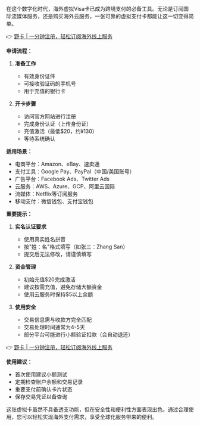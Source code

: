 在这个数字化时代，海外虚拟Visa卡已成为跨境支付的必备工具。无论是订阅国际流媒体服务，还是购买海外云服务，一张可靠的虚拟支付卡都能让这一切变得简单。

👉 [野卡 | 一分钟注册，轻松订阅海外线上服务](https://bit.ly/bewildcard)

**申请流程：**

1. **准备工作**
   - 有效身份证件
   - 可接收验证码的手机号
   - 用于充值的银行卡

2. **开卡步骤**
   - 访问官方网站进行注册
   - 完成身份认证（上传身份证）
   - 充值激活（最低$20，约¥130）
   - 等待系统确认

**适用场景：**

- 电商平台：Amazon、eBay、速卖通
- 支付工具：Google Pay、PayPal（中国/美国账号）
- 广告平台：Facebook Ads、Twitter Ads
- 云服务：AWS、Azure、GCP、阿里云国际
- 流媒体：Netflix等订阅服务
- 移动支付：微信钱包、支付宝钱包

**重要提示：**

1. **实名认证要求**
   - 使用真实姓名拼音
   - 按"姓：名"格式填写（如张三：Zhang San）
   - 提交后无法修改，请谨慎填写

2. **资金管理**
   - 初始充值$20完成激活
   - 建议按需充值，避免存储大额资金
   - 使用云服务时保持$5以上余额

3. **使用安全**
   - 交易信息需与收款方完全匹配
   - 交易处理时间通常为4-5天
   - 部分平台可能进行小额验证扣款（会自动退还）

👉 [野卡 | 一分钟注册，轻松订阅海外线上服务](https://bit.ly/bewildcard)

**使用建议：**

- 首次使用建议小额测试
- 定期检查账户余额和交易记录
- 重要支付前确认卡片状态
- 保存交易凭证以备查询

这张虚拟卡虽然不具备透支功能，但在安全性和便利性方面表现出色。通过合理使用，您可以轻松实现海外支付需求，享受全球化服务带来的便利。